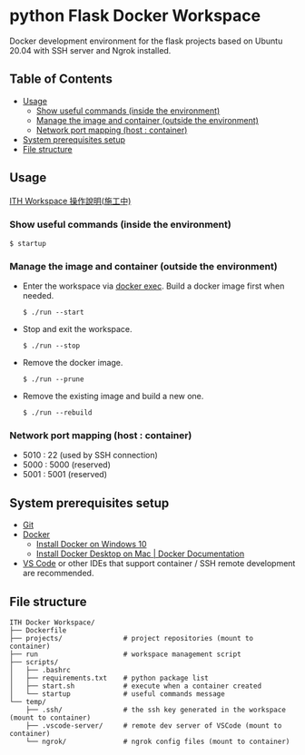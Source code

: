 # python Flask Docker Workspace
Docker development environment for the flask projects based on Ubuntu 20.04 with SSH server and Ngrok installed.

## Table of Contents <!-- omit in toc -->
- [Usage](#usage)
    - [Show useful commands (inside the environment)](#show-useful-commands-inside-the-environment)
    - [Manage the image and container (outside the environment)](#manage-the-image-and-container-outside-the-environment)
    - [Network port mapping (host : container)](#network-port-mapping-host-container)
- [System prerequisites setup](#system-prerequisites-setup)
- [File structure](#file-structure)

## Usage
[ITH Workspace 操作說明(施工中)](https://playlab.computing.ncku.edu.tw:3001/3IiJDt-5Ri6pgIIAkoVgvw)

### Show useful commands (inside the environment)
```shell
$ startup
```

### Manage the image and container (outside the environment)
- Enter the workspace via [docker exec](https://docs.docker.com/engine/reference/commandline/exec/). Build a docker image first when needed.
    ```shell
    $ ./run --start
    ```
- Stop and exit the workspace.
    ```shell
    $ ./run --stop
    ```
- Remove the docker image.
    ```shell
    $ ./run --prune
    ```
- Remove the existing image and build a new one.
    ```shell
    $ ./run --rebuild
    ```

### Network port mapping (host : container)
- 5010 : 22 (used by SSH connection)
- 5000 : 5000 (reserved)
- 5001 : 5001 (reserved)

## System prerequisites setup
- [Git](https://git-scm.com/downloads)
- [Docker](https://docs.docker.com/get-docker/)
    - [Install Docker on Windows 10](https://playlab.computing.ncku.edu.tw:3001/s/G_eMBMGgS)
    - [Install Docker Desktop on Mac | Docker Documentation](https://docs.docker.com/desktop/install/mac-install/)
- [VS Code](https://code.visualstudio.com/download) or other IDEs that support container / SSH remote development are recommended.

## File structure
```
ITH Docker Workspace/
├── Dockerfile
├── projects/               # project repositories (mount to container)
├── run                     # workspace management script
├── scripts/
│   ├── .bashrc
│   ├── requirements.txt    # python package list
│   ├── start.sh            # execute when a container created
│   └── startup             # useful commands message
└── temp/
    ├── .ssh/               # the ssh key generated in the workspace (mount to container)
    ├── .vscode-server/     # remote dev server of VSCode (mount to container)
    └── ngrok/              # ngrok config files (mount to container)
```
